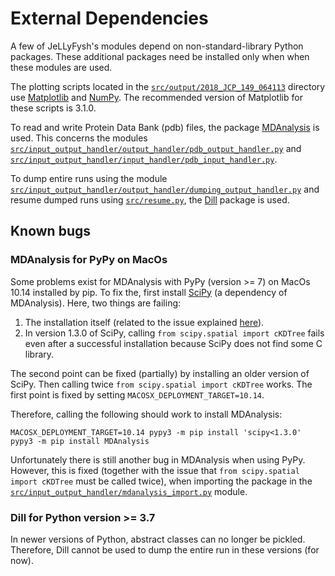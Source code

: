 # External Dependencies

A few of JeLLyFysh's modules depend on non-standard-library Python packages. These additional packages need be installed 
only when when these modules are used.

The plotting scripts located in the [`src/output/2018_JCP_149_064113`](src/output/2018_JCP_149_064113) directory use 
[Matplotlib](https://matplotlib.org) and [NumPy](https://numpy.org). The recommended version of Matplotlib for these 
scripts is 3.1.0.

To read and write Protein Data Bank (pdb) files, the package [MDAnalysis](https://www.mdanalysis.org) is used. This 
concerns the modules 
[`src/input_output_handler/output_handler/pdb_output_handler.py`](src/input_output_handler/output_handler/pdb_output_handler.py) 
and 
[`src/input_output_handler/input_handler/pdb_input_handler.py`](src/input_output_handler/input_handler/pdb_input_handler.py).

To dump entire runs using the module 
[`src/input_output_handler/output_handler/dumping_output_handler.py`](src/input_output_handler/output_handler/dumping_output_handler.py) 
and resume dumped runs using [`src/resume.py`](src/resume.py), the [Dill](https://pypi.org/project/dill/) package is 
used.

## Known bugs

### MDAnalysis for PyPy on MacOs
Some problems exist for MDAnalysis with PyPy (version >= 7) on MacOs 10.14 installed by pip. To fix the, first 
install [SciPy](https://www.scipy.org) (a dependency of MDAnalysis). Here, two things are failing:
1. The installation itself (related to the issue explained 
[here](https://bitbucket.org/pypy/pypy/issues/2942/unable-to-install-numpy-with-pypy3-on)).
2. In version 1.3.0 of SciPy, calling `from scipy.spatial import cKDTree` fails even after a successful installation 
because SciPy does not find some C library.

The second point can be fixed (partially) by installing an older version of SciPy. Then calling twice 
`from scipy.spatial import cKDTree` works. The first point is fixed by setting `MACOSX_DEPLOYMENT_TARGET=10.14`.

Therefore, calling the following should work to install MDAnalysis:
```shell
MACOSX_DEPLOYMENT_TARGET=10.14 pypy3 -m pip install 'scipy<1.3.0'
pypy3 -m pip install MDAnalysis
```

Unfortunately there is still another bug in MDAnalysis when using PyPy. However, this is fixed (together
with the issue that `from scipy.spatial import cKDTree` must be called twice), when importing the package 
in the [`src/input_output_handler/mdanalysis_import.py`](src/input_output_handler/mdanalysis_import.py) module.

### Dill for Python version >= 3.7
In newer versions of Python, abstract classes can no longer be pickled. Therefore, Dill cannot be used
to dump the entire run in these versions (for now).
